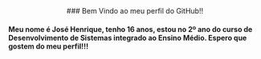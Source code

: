 <center>### Bem Vindo ao meu perfil do GitHub!!</center> 
<h4>Meu nome é José Henrique, tenho 16 anos, estou no 2º ano do curso de Desenvolvimento de Sistemas integrado ao Ensino Médio. Espero que gostem do meu perfil!!!<h4>

